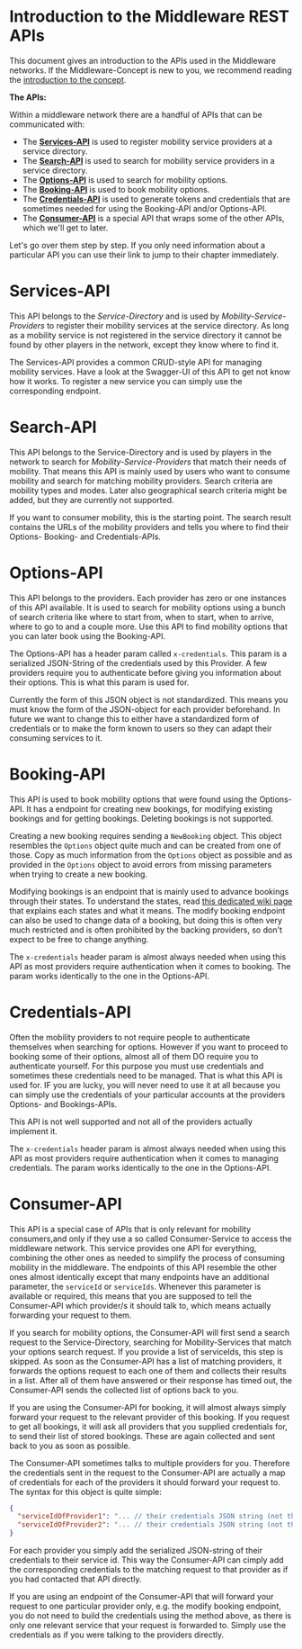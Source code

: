 # Introduction to the Middleware REST APIs

This document gives an introduction to the APIs used in the Middleware networks. If the Middleware-Concept is new to you, we recommend reading the [introduction to the concept](Introduction-to-the-Middleware-concept.md).

**The APIs:**

Within a middleware network there are a handful of APIs that can be communicated with:

- The **[Services-API](#services-api)** is used to register mobility service providers at a service directory.
- The **[Search-API](#search-api)** is used to search for mobility service providers in a service directory.
- The **[Options-API](#options-api)** is used to search for mobility options.
- The **[Booking-API](#booking-api)** is used to book mobility options.
- The **[Credentials-API](#credentials-api)** is used to generate tokens and credentials that are sometimes needed for using the Booking-API and/or Options-API.
- The **[Consumer-API](#consumer-api)** is a special API that wraps some of the other APIs, which we'll get to later.

Let's go over them step by step. If you only need information about a particular API you can use their link to jump to their chapter immediately.

# Services-API

This API belongs to the *Service-Directory* and is used by *Mobility-Service-Providers* to register their mobility services at the service directory. As long as a mobility service is not registered in the service directory it cannot be found by other players in the network, except they know where to find it.

The Services-API provides a common CRUD-style API for managing mobility services. Have a look at the Swagger-UI of this API to get not know how it works. To register a new service you can simply use the corresponding endpoint.

# Search-API

This API belongs to the Service-Directory and is used by players in the network to search for *Mobility-Service-Providers* that match their needs of mobility. That means this API is mainly used by users who want to consume mobility and search for matching mobility providers. Search criteria are mobility types and modes. Later also geographical search criteria might be added, but they are currently not supported.

If you want to consumer mobility, this is the starting point. The search result contains the URLs of the mobility providers and tells you where to find their Options- Booking- and Credentials-APIs.

# Options-API

This API belongs to the providers. Each provider has zero or one instances of this API available. It is used to search for mobility options using a bunch of search criteria like where to start from, when to start, when to arrive, where to go to and a couple more. Use this API to find mobility options that you can later book using the Booking-API.

The Options-API has a header param called `x-credentials`. This param is a serialized JSON-String of the credentials used by this Provider. A few providers require you to authenticate before giving you information about their options. This is what this param is used for.

Currently the form of this JSON object is not standardized. This means you must know the form of the JSON-object for each provider beforehand. In future we want to change this to either have a standardized form of credentials or to make the form known to users so they can adapt their consuming services to it.

# Booking-API

This API is used to book mobility options that were found using the Options-API. It has a endpoint for creating new bookings, for modifying existing bookings and for getting bookings. Deleting bookings is not supported.

Creating a new booking requires sending a `NewBooking` object. This object resembles the `Options` object quite much and can be created from one of those. Copy as much information from the `Options` object as possible and as provided in the `Options` object to avoid errors from missing parameters when trying to create a new booking.

Modifying bookings is an endpoint that is mainly used to advance bookings through their states. To understand the states, read [this dedicated wiki page](Booking-Lifecycle.md) that explains each states and what it means. The modify booking endpoint can also be used to change data of a booking, but doing this is often very much restricted and is often prohibited by the backing providers, so don't expect to be free to change anything.

The `x-credentials` header param is almost always needed when using this API as most providers require authentication when it comes to booking. The param works identically to the one in the Options-API.

# Credentials-API

Often the mobility providers to not require people to authenticate themselves when searching for options. However if you want to proceed to booking some of their options, almost all of them DO require you to authenticate yourself. For this purpose you must use credentials and sometimes these credentials need to be managed. That is what this API is used for. IF you are lucky, you will never need to use it at all because you can simply use the credentials of your particular accounts at the providers Options- and Bookings-APIs.

This API is not well supported and not all of the providers actually implement it.

The `x-credentials` header param is almost always needed when using this API as most providers require authentication when it comes to managing credentials. The param works identically to the one in the Options-API.

# Consumer-API

This API is a special case of APIs that is only relevant for mobility consumers,and only if they use a so called Consumer-Service to access the middleware network. This service provides one API for everything, combining the other ones as needed to simplify the process of consuming mobility in the middleware. The endpoints of this API resemble the other ones almost identically except that many endpoints have an additional parameter, the `serviceId` or `serviceIds`. Whenever this parameter is available or required, this means that you are supposed to tell the Consumer-API which provider/s it should talk to, which means actually forwarding your request to them.

If you search for mobility options, the Consumer-API will first send a search request to the Service-Directory, searching for Mobility-Services that match your options search request. If you provide a list of serviceIds, this step is skipped. As soon as the Consumer-API has a list of matching providers, it forwards the options request to each one of them and collects their results in a list. After all of them have answered or their response has timed out, the Consumer-API sends the collected list of options back to you.

If you are using the Consumer-API for booking, it will almost always simply forward your request to the relevant provider of this booking. If you request to get all bookings, it will ask all providers that you supplied credentials for, to send their list of stored bookings. These are again collected and sent back to you as soon as possible.

The Consumer-API sometimes talks to multiple providers for you. Therefore the credentials sent in the request to the Consumer-API are actually a map of credentials for each of the providers it should forward your request to. The syntax for this object is quite simple:

```json
{
  "serviceIdOfProvider1": "... // their credentials JSON string (not the object!)",
  "serviceIdOfProvider2": "... // their credentials JSON string (not the object!)",
}
```
For each provider you simply add the serialized JSON-string of their credentials to their service id. This way the Consumer-API can cimply add the corresponding credentials to the matching request to that provider as if you had contacted that API directly.

If you are using an endpoint of the Consumer-API that will forward your request to one particular provider only, e.g. the modify booking endpoint, you do not need to build the credentials using the method above, as there is only one relevant service that your request is forwarded to. Simply use the credentials as if you were talking to the providers directly.